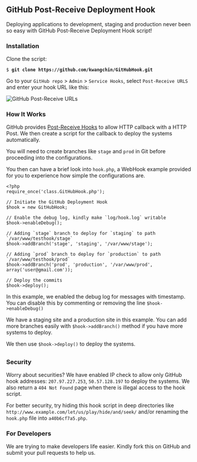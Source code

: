 ## GitHub Post-Receive Deployment Hook

Deploying applications to development, staging and production never been so easy with GitHub Post-Receive Deployment Hook script!

### Installation

Clone the script:

<pre><code>$ <strong>git clone https://github.com/kwangchin/GitHubHook.git</strong>
</code></pre>

Go to your `GitHub repo` &gt; `Admin` &gt; `Service Hooks`, select `Post-Receive URLS` and enter your hook URL like this:

![GitHub Post-Receive URLs](http://s3.kcblog.net/images/GitHubHook-01.png)

### How It Works

GitHub provides [Post-Receive Hooks](http://help.github.com/post-receive-hooks/) to allow HTTP callback with a HTTP Post. We then create a script for the callback to deploy the systems automatically.

You will need to create branches like `stage` and `prod` in Git before proceeding into the configurations.

You then can have a brief look into `hook.php`, a WebHook example provided for you to experience how simple the configurations are.

<pre><code>&lt;?php
require_once('class.GitHubHook.php');

// Initiate the GitHub Deployment Hook
$hook = new GitHubHook;

// Enable the debug log, kindly make `log/hook.log` writable
$hook-&gt;enableDebug();

// Adding `stage` branch to deploy for `staging` to path `/var/www/testhook/stage`
$hook-&gt;addBranch('stage', 'staging', '/var/www/stage');

// Adding `prod` branch to deploy for `production` to path `/var/www/testhook/prod`
$hook-&gt;addBranch('prod', 'production', '/var/www/prod', array('user@gmail.com'));

// Deploy the commits
$hook-&gt;deploy();
</code></pre>

In this example, we enabled the debug log for messages with timestamp. You can disable this by commenting or removing the line `$hook->enableDebug()`

We have a staging site and a production site in this example. You can add more branches easily with `$hook->addBranch()` method if you have more systems to deploy.

We then use `$hook->deploy()` to deploy the systems.

## 

### Security

Worry about securities? We have enabled IP check to allow only GitHub hook addresses: `207.97.227.253`, `50.57.128.197` to deploy the systems. We also return a `404 Not Found` page when there is illegal access to the hook script.

For better security, try hiding this hook script in deep directories like `http://www.example.com/let/us/play/hide/and/seek/` and/or renaming the `hook.php` file into `a40b6cf7a5.php`.

### For Developers

We are trying to make developers life easier. Kindly fork this on GitHub and submit your pull requests to help us.